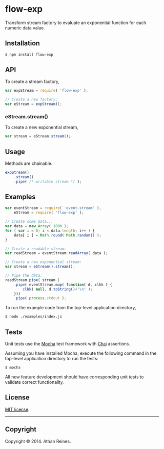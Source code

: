 flow-exp
========

Transform stream factory to evaluate an exponential function for each numeric data value.


## Installation

``` bash
$ npm install flow-exp
```

## API

To create a stream factory,

``` javascript
var expStream = require( 'flow-exp' );

// Create a new factory:
var eStream = expStream();
```

### eStream.stream()

To create a new exponential stream,

``` javascript
var stream = eStream.stream();
```


## Usage

Methods are chainable.

``` javascript
expStream()
	.stream()
	.pipe( /* writable stream */ );
```


## Examples

``` javascript
var eventStream = require( 'event-stream' ),
	eStream = require( 'flow-exp' );

// Create some data...
var data = new Array( 1000 );
for ( var i = 0; i < data.length; i++ ) {
	data[ i ] = Math.round( Math.random() );
}

// Create a readable stream:
var readStream = eventStream.readArray( data );

// Create a new exponential stream:
var stream = eStream().stream();

// Pipe the data:
readStream.pipe( stream )
	.pipe( eventStream.map( function( d, clbk ) {
		clbk( null, d.toString()+'\n' );
	}))
	.pipe( process.stdout );
```

To run the example code from the top-level application directory,

``` bash
$ node ./examples/index.js
```


## Tests

Unit tests use the [Mocha](http://visionmedia.github.io/mocha) test framework with [Chai](http://chaijs.com) assertions.

Assuming you have installed Mocha, execute the following command in the top-level application directory to run the tests:

``` bash
$ mocha
```

All new feature development should have corresponding unit tests to validate correct functionality.


## License

[MIT license](http://opensource.org/licenses/MIT). 


---
## Copyright

Copyright &copy; 2014. Athan Reines.

